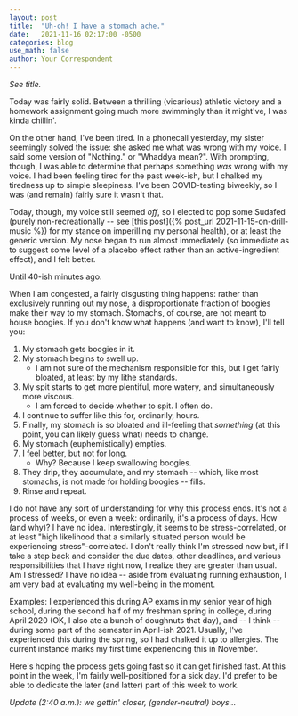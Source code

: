 ```yaml
---
layout: post
title:  "Uh-oh! I have a stomach ache."
date:   2021-11-16 02:17:00 -0500
categories: blog
use_math: false
author: Your Correspondent
---
```


*See title.*

Today was fairly solid. Between a thrilling (vicarious) athletic victory and a homework assignment going much more swimmingly than it might've, I was kinda chillin'.

On the other hand, I've been tired. In a phonecall yesterday, my sister seemingly solved the issue: she asked me what was wrong with my voice. I said some version of "Nothing." or "Whaddya mean?". With prompting, though, I was able to determine that perhaps something *was* wrong with my voice. I had been feeling tired for the past week-ish, but I chalked my tiredness up to simple sleepiness. I've been COVID-testing biweekly, so I was (and remain) fairly sure it wasn't that.

Today, though, my voice still seemed *off*, so I elected to pop some Sudafed (purely non-recreationally -- see [this post]({% post_url 2021-11-15-on-drill-music %}) for my stance on imperilling my personal health), or at least the generic version. My nose began to run almost immediately (so immediate as to suggest some level of a placebo effect rather than an active-ingredient effect), and I felt better.

Until 40-ish minutes ago.

When I am congested, a fairly disgusting thing happens: rather than exclusively running out my nose, a disproportionate fraction of boogies make their way to my stomach. Stomachs, of course, are not meant to house boogies. If you don't know what happens (and want to know), I'll tell you:

1. My stomach gets boogies in it.
1. My stomach begins to swell up.
	- I am not sure of the mechanism responsible for this, but I get fairly bloated, at least by my lithe standards.
1. My spit starts to get more plentiful, more watery, and simultaneously more viscous.
	- I am forced to decide whether to spit. I often do.
1. I continue to suffer like this for, ordinarily, hours.
1. Finally, my stomach is so bloated and ill-feeling that *something* (at this point, you can likely guess what) needs to change.
1. My stomach (euphemistically) empties.
1. I feel better, but not for long.
	- Why? Because I keep swallowing boogies.
1. They drip, they accumulate, and my stomach -- which, like most stomachs, is not made for holding boogies -- fills.
1. Rinse and repeat.

I do not have any sort of understanding for why this process ends. It's not a process of weeks, or even a week: ordinarily, it's a process of days. How (and why)? I have no idea. Interestingly, it seems to be stress-correlated, or at least "high likelihood that a similarly situated person would be experiencing stress"-correlated. I don't really think I'm stressed now but, if I take a step back and consider the due dates, other deadlines, and various responsibilities that I have right now, I realize they are greater than usual. Am I stressed? I have no idea -- aside from evaluating running exhaustion, I am very bad at evaluating my well-being in the moment.

Examples: I experienced this during AP exams in my senior year of high school, during the second half of my freshman spring in college, during April 2020 (OK, I also ate a bunch of doughnuts that day), and -- I think -- during some part of the semester in April-ish 2021. Usually, I've experienced this during the spring, so I had chalked it up to allergies. The current instance marks my first time experiencing this in November.

Here's hoping the process gets going fast so it can get finished fast. At this point in the week, I'm fairly well-positioned for a sick day. I'd prefer to be able to dedicate the later (and latter) part of this week to work.

*Update (2:40 a.m.): we gettin' closer, (gender-neutral) boys...*

